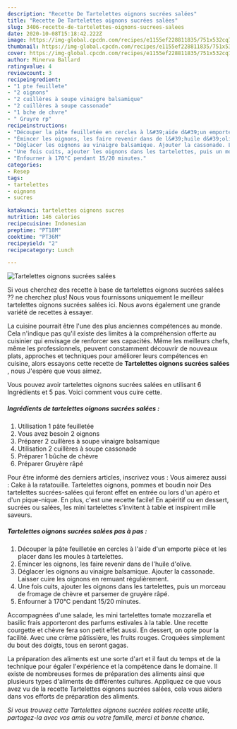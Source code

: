 ```yaml
---
description: "Recette De Tartelettes oignons sucrées salées"
title: "Recette De Tartelettes oignons sucrées salées"
slug: 3406-recette-de-tartelettes-oignons-sucrees-salees
date: 2020-10-08T15:18:42.222Z
image: https://img-global.cpcdn.com/recipes/e1155ef228811835/751x532cq70/tartelettes-oignons-sucrees-salees-photo-principale-de-la-recette.jpg
thumbnail: https://img-global.cpcdn.com/recipes/e1155ef228811835/751x532cq70/tartelettes-oignons-sucrees-salees-photo-principale-de-la-recette.jpg
cover: https://img-global.cpcdn.com/recipes/e1155ef228811835/751x532cq70/tartelettes-oignons-sucrees-salees-photo-principale-de-la-recette.jpg
author: Minerva Ballard
ratingvalue: 4
reviewcount: 3
recipeingredient:
- "1 pte feuillete"
- "2 oignons"
- "2 cuillères à soupe vinaigre balsamique"
- "2 cuillères à soupe cassonade"
- "1 bche de chvre"
- " Gruyre rp"
recipeinstructions:
- "Découper la pâte feuilletée en cercles à l&#39;aide d&#39;un emporte pièce et les placer dans les moules à tartelettes."
- "Émincer les oignons, les faire revenir dans de l&#39;huile d&#39;olive."
- "Déglacer les oignons au vinaigre balsamique. Ajouter la cassonade. Laisser cuire les oignons en remuant régulièrement."
- "Une fois cuits, ajouter les oignons dans les tartelettes, puis un morceau de fromage de chèvre et parsemer de gruyère râpé."
- "Enfourner à 170°C pendant 15/20 minutes."
categories:
- Resep
tags:
- tartelettes
- oignons
- sucres

katakunci: tartelettes oignons sucres 
nutrition: 146 calories
recipecuisine: Indonesian
preptime: "PT18M"
cooktime: "PT36M"
recipeyield: "2"
recipecategory: Lunch

---
```



![Tartelettes oignons sucrées salées](https://img-global.cpcdn.com/recipes/e1155ef228811835/751x532cq70/tartelettes-oignons-sucrees-salees-photo-principale-de-la-recette.jpg)

Si vous cherchez des recette à base de tartelettes oignons sucrées salées ?? ne cherchez plus! Nous vous fournissons uniquement le meilleur tartelettes oignons sucrées salées ici. Nous avons également une grande variété de recettes à essayer.

La cuisine pourrait être l'une des plus anciennes compétences au monde. Cela n'indique pas qu'il existe des limites à la compréhension offerte au cuisinier qui envisage de renforcer ses capacités. Même les meilleurs chefs, même les professionnels, peuvent constamment découvrir de nouveaux plats, approches et techniques pour améliorer leurs compétences en cuisine, alors essayons cette recette de <strong> Tartelettes oignons sucrées salées </strong>, nous J'espère que vous aimez.

<!--inarticleads1-->

Vous pouvez avoir tartelettes oignons sucrées salées en utilisant 6 Ingrédients et 5 pas. Voici comment vous cuire cette.

##### Ingrédients de tartelettes oignons sucrées salées :

1. Utilisation 1 pâte feuilletée
1. Vous avez besoin 2 oignons
1. Préparer 2 cuillères à soupe vinaigre balsamique
1. Utilisation 2 cuillères à soupe cassonade
1. Préparer 1 bûche de chèvre
1. Préparer  Gruyère râpé


Pour être informé des derniers articles, inscrivez vous : Vous aimerez aussi : Cake à la ratatouille. Tartelettes oignons, pommes et boudin noir Des tartelettes sucrées-salées qui feront effet en entrée ou lors d&#39;un apéro et d&#39;un pique-nique. En plus, c&#39;est une recette facile! En apéritif ou en dessert, sucrées ou salées, les mini tartelettes s&#39;invitent à table et inspirent mille saveurs. 

<!--inarticleads2-->

##### Tartelettes oignons sucrées salées pas à pas :

1. Découper la pâte feuilletée en cercles à l&#39;aide d&#39;un emporte pièce et les placer dans les moules à tartelettes.
1. Émincer les oignons, les faire revenir dans de l&#39;huile d&#39;olive.
1. Déglacer les oignons au vinaigre balsamique. Ajouter la cassonade. Laisser cuire les oignons en remuant régulièrement.
1. Une fois cuits, ajouter les oignons dans les tartelettes, puis un morceau de fromage de chèvre et parsemer de gruyère râpé.
1. Enfourner à 170°C pendant 15/20 minutes.


Accompagnées d&#39;une salade, les mini tartelettes tomate mozzarella et basilic frais apporteront des parfums estivales à la table. Une recette courgette et chèvre fera son petit effet aussi. En dessert, on opte pour la facilité. Avec une crème pâtissière, les fruits rouges. Croquées simplement du bout des doigts, tous en seront gagas. 

<!--inarticleads1-->

<p>
La préparation des aliments est une sorte d'art et il faut du temps et de la technique pour égaler l'expérience et la compétence dans le domaine. Il existe de nombreuses formes de préparation des aliments ainsi que plusieurs types d'aliments de différentes cultures. Appliquez ce que vous avez vu de la recette Tartelettes oignons sucrées salées, cela vous aidera dans vos efforts de préparation des aliments.
</p>

<p>
<i>Si vous trouvez cette Tartelettes oignons sucrées salées recette utile, partagez-la avec vos amis ou votre famille, merci et bonne chance.</i>
</p>
